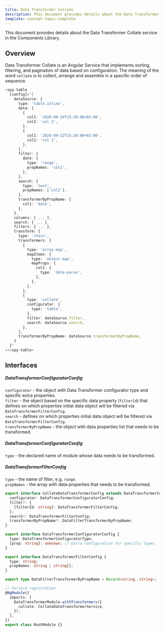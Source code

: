 ```yaml
---
title: Data Transformer Collate
description: This document provides details about the Data Transformer Collate service in the Components Library.
template: concept-topic-template
---
```



This document provides details about the Data Transformer Collate service in the Components Library.

## Overview

Data Transformer Collate is an Angular Service that implements sorting, filtering, and pagination of data based on configuration.
The meaning of the word `collate` is to collect, arrange and assemble in a specific order of sequence.

```ts
<spy-table
  [config]="{
    dataSource: {
      type: 'table.inline',
      data: [
        {
          col1: '2020-09-24T15:20:08+02:00',
          col2: 'col 2',
        },
        {
          col1: '2020-09-22T15:20:08+02:00',
          col2: 'col 1',
        },
      ],
      filter: {
        date: {
          type: 'range',
          propNames: 'col1',
        },
      },
      search: {
        type: 'text',
        propNames: ['col2'],
      },
      transformerByPropName: {
        col1: 'date',
      },
    },
    columns: [ ... ],
    search: { ... },
    filters: { ... },                                                            
    transform: {
      type: 'chain',
      transformers: [
        {
          type: 'array-map',
          mapItems: {
            type: 'object-map',
            mapProps: {
              col1: {
                type: 'date-parse',
              },
            },
          },
        },
        {
          type: 'collate',
          configurator: {
            type: 'table',
          },
          filter: dataSource.filter,
          search: dataSource.search,
        },
      ],
      transformerByPropName: dataSource.transformerByPropName,
    }
  }"
></spy-table>
```

## Interfaces
##### DataTransformerConfiguratorConfig
`configurator` - the object with Data Transformer configurator type and specific extra properties.  
`filter` - the object based on the specific data property (`filterId`) that defines on which properties initial data object will be filtered via `DataTransformerFilterConfig`.  
`search` - defines on which properties initial data object will be filtered via `DataTransformerFilterConfig`.  
`transformerByPropName` - the object with data properties list that needs to be transformed.  

##### DataTransformerConfiguratorConfig
`type` - the declared name of module whose data needs to be transformed.  

##### DataTransformerFilterConfig
`type` - the name of filter, e.g. `range`.  
`propNames` - the array with data properties that needs to be transformed.

```ts
export interface CollateDataTransformerConfig extends DataTransformerConfig {
  configurator: DataTransformerConfiguratorConfig;
  filter?: {
    [filterId: string]: DataTransformerFilterConfig;
  };
  search?: DataTransformerFilterConfig;
  transformerByPropName?: DataFilterTransformerByPropName;
}

export interface DataTransformerConfiguratorConfig {
  type: DataTransformerConfiguratorType;
  [prop: string]: unknown; // Extra configuration for specific types
}

export interface DataTransformerFilterConfig {
  type: string;
  propNames: string | string[];
}

export type DataFilterTransformerByPropName = Record<string, string>;

// Service registration
@NgModule({
  imports: [
    DataTransformerModule.withTransformers({
      collate: CollateDataTransformerService,
    }),
  ],
})
export class RootModule {}
```
